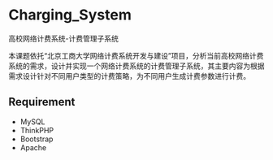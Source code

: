 # Charging_System
高校网络计费系统-计费管理子系统

本课题依托“北京工商大学网络计费系统开发与建设”项目，分析当前高校网络计费系统的需求，设计并实现一个网络计费系统的计费管理子系统，其主要内容为根据需求设计针对不同用户类型的计费策略，为不同用户生成计费参数进行计费。 

## Requirement
- MySQL
- ThinkPHP
- Bootstrap
- Apache
